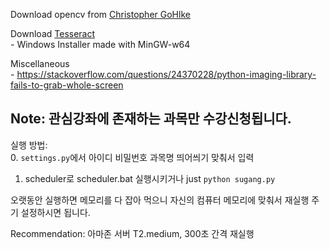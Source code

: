 Download opencv from [Christopher GoHlke](http://www.lfd.uci.edu/~gohlke/pythonlibs/)

Download [Tesseract](https://github.com/tesseract-ocr/tesseract/wiki/4.0-with-LSTM#400-alpha-for-windows)  
    - Windows Installer made with MinGW-w64

Miscellaneous  
    - https://stackoverflow.com/questions/24370228/python-imaging-library-fails-to-grab-whole-screen

## Note: 관심강좌에 존재하는 과목만 수강신청됩니다.
실행 방법:  
0. `settings.py`에서 아이디 비밀번호 과목명 띄어씌기 맞춰서 입력
1. scheduler로 scheduler.bat 실행시키거나 just `python sugang.py`

오랫동안 실행하면 메모리를 다 잡아 먹으니 자신의 컴퓨터 메모리에 맞춰서 재실행 주기 설정하시면 됩니다.

Recommendation: 아마존 서버 T2.medium, 300초 간격 재실행
